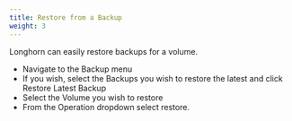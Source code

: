 ```yaml
---
title: Restore from a Backup
weight: 3
---
```


Longhorn can easily restore backups for a volume.

- Navigate to the Backup menu
- If you wish, select the Backups you wish to restore the latest and click Restore Latest Backup
- Select the Volume you wish to restore
- From the Operation dropdown select restore.